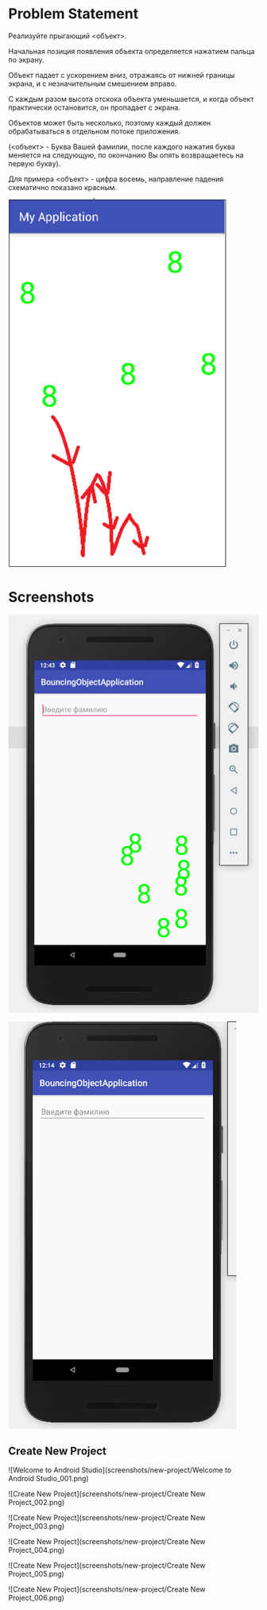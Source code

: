 # Problem Statement

Реализуйте прыгающий <объект>. 

Начальная позиция появления объекта определяется нажатием пальца по экрану. 

Объект падает с ускорением вниз, отражаясь от нижней границы экрана, и с незначительным смешением вправо. 

С каждым разом высота отскока объекта уменьшается, и когда объект практически остановится, он пропадает с экрана. 

Объектов может быть несколько, поэтому каждый должен обрабатываться в отдельном потоке приложения. 

(<объект> - Буква Вашей фамилии, после каждого нажатия буква меняется на следующую, по окончанию Вы опять возвращаетесь на первую букву).

Для примера <объект> - цифра восемь, направление падения схематично показано красным.

![Цифра восемь](screenshots/example-8.png)

# Screenshots

![Цифра восемь](screenshots/8.png)

![Цифра восемь](screenshots/8.gif)

## Create New Project

![Welcome to Android Studio](screenshots/new-project/Welcome to Android Studio_001.png)

![Create New Project](screenshots/new-project/Create New Project_002.png)

![Create New Project](screenshots/new-project/Create New Project_003.png)

![Create New Project](screenshots/new-project/Create New Project_004.png)

![Create New Project](screenshots/new-project/Create New Project_005.png)

![Create New Project](screenshots/new-project/Create New Project_006.png)

